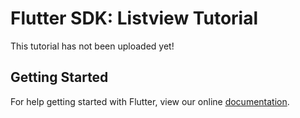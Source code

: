 # Flutter SDK: Listview Tutorial

This tutorial has not been uploaded yet!

## Getting Started

For help getting started with Flutter, view our online
[documentation](http://flutter.io/).
